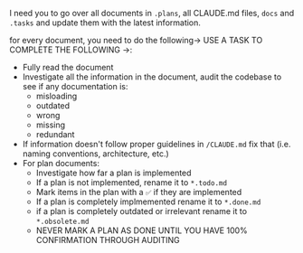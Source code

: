 I need you to go over all documents in `.plans`, all CLAUDE.md files, `docs` and `.tasks` and update them with the latest information.

for every document, you need to do the following-> USE A TASK TO COMPLETE THE FOLLOWING ->:
- Fully read the document
- Investigate all the information in the document, audit the codebase to see if any documentation is:
  - misloading
  - outdated
  - wrong
  - missing
  - redundant
- If information doesn't follow proper guidelines in `/CLAUDE.md` fix that (i.e. naming conventions, architecture, etc.)
- For plan documents:
  - Investigate how far a plan is implemented
  - If a plan is not implemented, rename it to `*.todo.md`
  - Mark items in the plan with a `✅` if they are implemented
  - If a plan is completely implmemented rename it to `*.done.md`
  - if a plan is completely outdated or irrelevant rename it to `*.obsolete.md`
  - NEVER MARK A PLAN AS DONE UNTIL YOU HAVE 100% CONFIRMATION THROUGH AUDITING